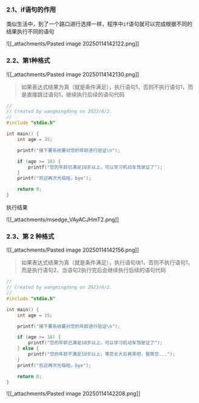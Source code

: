 ### 2.1、if语句的作用

类似生活中，到了一个路口进行选择一样，程序中`if`语句就可以完成根据不同的结果执行不同的语句

![[_attachments/Pasted image 20250114142122.png]]

### 2.2、第1种格式

![[_attachments/Pasted image 20250114142130.png]]

> 如果表达式结果为真（就是条件满足），执行语句1，否则不执行语句1，而是直接跳过语句1，继续执行后续的语句代码

```c
//
// Created by wangmingdong on 2023/6/2.
//
#include "stdio.h"

int main() {
    int age = 35;

    printf("接下要系统要对您的年龄进行验证\n");

    if (age >= 18) {
        printf("您的年龄已满足18岁以上，可以学习机动车驾驶证了");
    }
    printf("欢迎再次光临哈，bye");

    return 0;
}
```

执行结果

![[_attachments/msedge_VAyACJHmT2.png]]

### 2.3、第 2 种格式

![[_attachments/Pasted image 20250114142156.png]]

> 如果表达式结果为真（就是条件满足），执行语句块1，否则不执行语句1，而是执行语句2，当语句2执行完后会继续执行后续的语句代码

```c
//
// Created by wangmingdong on 2023/6/2.
//
#include "stdio.h"

int main() {
    int age = 15;

    printf("接下要系统要对您的年龄进行验证\n");

    if (age >= 18) {
        printf("您的年龄已满足18岁以上，可以学习机动车驾驶证了");
    } else {
        printf("您的年龄不满足18岁以上，等您长大后再来吧，我等您...");
    }
    printf("欢迎再次光临哈，bye");

    return 0;
}
```

![[_attachments/Pasted image 20250114142208.png]]
